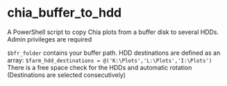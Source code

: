 # chia_buffer_to_hdd
A PowerShell script to copy Chia plots from a buffer disk to several HDDs.
Admin privileges are required

`$bfr_folder` contains your buffer path.
HDD destinations are defined as an array:
`$farm_hdd_destinations = @('K:\Plots','L:\Plots','I:\Plots')`
There is a free space check for the HDDs and automatic rotation (Destinations are selected consecutively)
